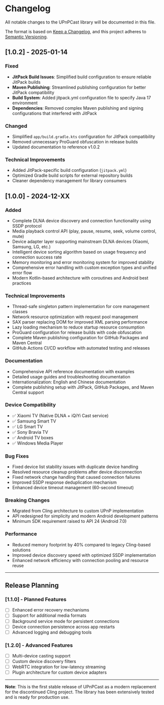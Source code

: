 # Changelog

All notable changes to the UPnPCast library will be documented in this file.

The format is based on [Keep a Changelog](https://keepachangelog.com/en/1.0.0/),
and this project adheres to [Semantic Versioning](https://semver.org/spec/v2.0.0.html).

## [1.0.2] - 2025-01-14

### Fixed
- **JitPack Build Issues**: Simplified build configuration to ensure reliable JitPack builds
- **Maven Publishing**: Streamlined publishing configuration for better JitPack compatibility
- **Build System**: Added jitpack.yml configuration file to specify Java 17 environment
- **Dependencies**: Removed complex Maven publishing and signing configurations that interfered with JitPack

### Changed
- Simplified `app/build.gradle.kts` configuration for JitPack compatibility
- Removed unnecessary ProGuard obfuscation in release builds
- Updated documentation to reference v1.0.2

### Technical Improvements
- Added JitPack-specific build configuration (`jitpack.yml`)
- Optimized Gradle build scripts for external repository builds
- Cleaner dependency management for library consumers

## [1.0.0] - 2024-12-XX

### Added
- Complete DLNA device discovery and connection functionality using SSDP protocol
- Media playback control API (play, pause, resume, seek, volume control, mute)
- Device adapter layer supporting mainstream DLNA devices (Xiaomi, Samsung, LG, etc.)
- Intelligent device sorting algorithm based on usage frequency and connection success rate
- Memory monitoring and error monitoring system for improved stability
- Comprehensive error handling with custom exception types and unified error flow
- Modern Kotlin-based architecture with coroutines and Android best practices

### Technical Improvements
- Thread-safe singleton pattern implementation for core management classes
- Network resource optimization with request pool management
- SAX parser replacing DOM for improved XML parsing performance
- Lazy loading mechanism to reduce startup resource consumption
- ProGuard configuration for release builds with code obfuscation
- Complete Maven publishing configuration for GitHub Packages and Maven Central
- GitHub Actions CI/CD workflow with automated testing and releases

### Documentation
- Comprehensive API reference documentation with examples
- Detailed usage guides and troubleshooting documentation
- Internationalization: English and Chinese documentation
- Complete publishing setup with JitPack, GitHub Packages, and Maven Central support

### Device Compatibility
- ✅ Xiaomi TV (Native DLNA + iQiYi Cast service)
- ✅ Samsung Smart TV
- ✅ LG Smart TV  
- ✅ Sony Bravia TV
- ✅ Android TV boxes
- ✅ Windows Media Player

### Bug Fixes
- Fixed device list stability issues with duplicate device handling
- Resolved resource cleanup problems after device disconnection
- Fixed network change handling that caused connection failures
- Improved SSDP response deduplication mechanism
- Enhanced device timeout management (60-second timeout)

### Breaking Changes
- Migrated from Cling architecture to custom UPnP implementation
- API redesigned for simplicity and modern Android development patterns
- Minimum SDK requirement raised to API 24 (Android 7.0)

### Performance
- Reduced memory footprint by 40% compared to legacy Cling-based solutions
- Improved device discovery speed with optimized SSDP implementation
- Enhanced network efficiency with connection pooling and resource reuse

---

## Release Planning

### [1.1.0] - Planned Features
- [ ] Enhanced error recovery mechanisms
- [ ] Support for additional media formats
- [ ] Background service mode for persistent connections
- [ ] Device connection persistence across app restarts
- [ ] Advanced logging and debugging tools

### [1.2.0] - Advanced Features
- [ ] Multi-device casting support
- [ ] Custom device discovery filters
- [ ] WebRTC integration for low-latency streaming
- [ ] Plugin architecture for custom device adapters

---

**Note**: This is the first stable release of UPnPCast as a modern replacement for the discontinued Cling project. The library has been extensively tested and is ready for production use. 